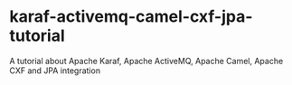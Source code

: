 # karaf-activemq-camel-cxf-jpa-tutorial
A tutorial about Apache Karaf, Apache ActiveMQ, Apache Camel, Apache CXF and JPA integration
